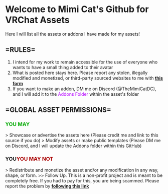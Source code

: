 # Welcome to Mimi Cat's Github for VRChat Assets
Here I will list all the assets or addons I have made for my assets!

## =RULES=
1. I intend for my work to remain accessible for the use of everyone who wants to have a small thing added to their avatar
2. What is posted here stays here. Please report any stolen, illegally modified and monetized, or third-party sourced websites to me with **[this form](<https://forms.gle/uzJSdKCsM4adpez46>)**
3. If you want to make an addon, DM me on Discord (@TheMimiCatDC), and I will add it to the <span style="color: #b400ff;">Addons Folder</span> within the asset's folder

## =GLOBAL ASSET PERMISSIONS=
### <span style="color:#00aa00;">YOU MAY</span>
\> Showcase or advertise the assets here (Please credit me and link to this source if you do)
\> Modify assets or make public templates (Please DM me on Discord, and I will update the Addons folder within this GitHub)
### YOU<span style="color:#aa0000;">YOU MAY NOT</span>
\> Redistribute and monetize the asset and/or any modification in any way, shape, or form.
\>\> Follow Up. This is a non-profit project and is meant to be completely free. If you had to pay for this, you are being scammed. Please report the problem by **[following this link](<https://forms.gle/uzJSdKCsM4adpez46>)**
